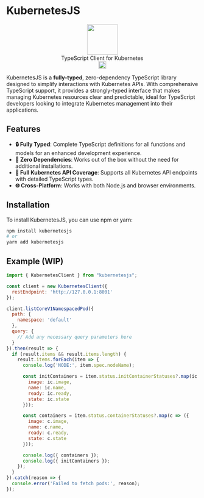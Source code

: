 # KubernetesJS

<p align="center" width="100%">
  <img src="https://github.com/cosmology-tech/interweb-utils/assets/545047/89c743c4-be88-409f-9a77-4b02cd7fe9a4" width="80">
  <br/>
  TypeScript Client for Kubernetes
  <br />
   <a href="https://github.com/cosmology-tech/kubernetesjs/blob/main/LICENSE">
    <img height="20" src="https://img.shields.io/badge/license-MIT-blue.svg"/>
  </a>
</p>


KubernetesJS is a **fully-typed**, zero-dependency TypeScript library designed to simplify interactions with Kubernetes APIs. With comprehensive TypeScript support, it provides a strongly-typed interface that makes managing Kubernetes resources clear and predictable, ideal for TypeScript developers looking to integrate Kubernetes management into their applications.

## Features

- **🔒 Fully Typed**: Complete TypeScript definitions for all functions and models for an enhanced development experience.
- **🚀 Zero Dependencies**: Works out of the box without the need for additional installations.
- **📡 Full Kubernetes API Coverage**: Supports all Kubernetes API endpoints with detailed TypeScript types.
- **🌐 Cross-Platform**: Works with both Node.js and browser environments.

## Installation

To install KubernetesJS, you can use npm or yarn:

```bash
npm install kubernetesjs
# or
yarn add kubernetesjs

```

## Example (WIP)

```js
import { KubernetesClient } from "kubernetesjs";

const client = new KubernetesClient({
  restEndpoint: 'http://127.0.0.1:8001'
});

client.listCoreV1NamespacedPod({
  path: {
    namespace: 'default'
  },
  query: {
    // Add any necessary query parameters here
  }
}).then(result => {
  if (result.items && result.items.length) {
    result.items.forEach(item => {
      console.log('NODE:', item.spec.nodeName);

      const initContainers = item.status.initContainerStatuses?.map(ic => ({
        image: ic.image,
        name: ic.name,
        ready: ic.ready,
        state: ic.state
      }));

      const containers = item.status.containerStatuses?.map(c => ({
        image: c.image,
        name: c.name,
        ready: c.ready,
        state: c.state
      }));

      console.log({ containers });
      console.log({ initContainers });
    });
  }
}).catch(reason => {
  console.error('Failed to fetch pods:', reason);
});
```
